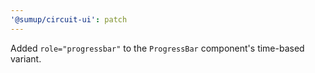 ```yaml
---
'@sumup/circuit-ui': patch
---
```


Added `role="progressbar"` to the `ProgressBar` component's time-based variant.

